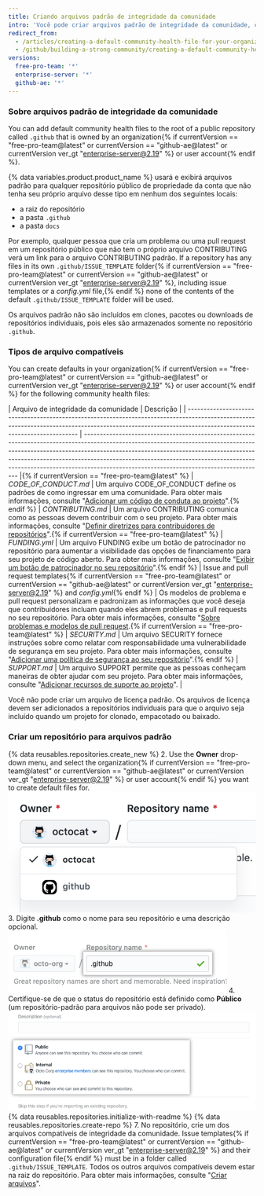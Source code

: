 ```yaml
---
title: Criando arquivos padrão de integridade da comunidade
intro: 'Você pode criar arquivos padrão de integridade da comunidade, como CONTRIBUTING e CODE_OF_CONDUCT. Os arquivos padrão serão usados para qualquer repositório público de propriedade da conta que não contenha seu próprio arquivo desse tipo.'
redirect_from:
  - /articles/creating-a-default-community-health-file-for-your-organization
  - /github/building-a-strong-community/creating-a-default-community-health-file-for-your-organization
versions:
  free-pro-team: '*'
  enterprise-server: '*'
  github-ae: '*'
---
```


### Sobre arquivos padrão de integridade da comunidade

You can add default community health files to the root of a public repository called `.github` that is owned by an organization{% if currentVersion == "free-pro-team@latest" or currentVersion == "github-ae@latest" or currentVersion ver_gt "enterprise-server@2.19" %} or user account{% endif %}.

{% data variables.product.product_name %} usará e exibirá arquivos padrão para qualquer repositório público de propriedade da conta que não tenha seu próprio arquivo desse tipo em nenhum dos seguintes locais:
- a raiz do repositório
- a pasta `.github`
- a pasta `docs`

Por exemplo, qualquer pessoa que cria um problema ou uma pull request em um repositório público que não tem o próprio arquivo CONTRIBUTING verá um link para o arquivo CONTRIBUTING padrão. If a repository has any files in its own `.github/ISSUE_TEMPLATE` folder{% if currentVersion == "free-pro-team@latest" or currentVersion == "github-ae@latest" or currentVersion ver_gt "enterprise-server@2.19" %}, including issue templates or a *config.yml* file,{% endif %} none of the contents of the default `.github/ISSUE_TEMPLATE` folder will be used.

Os arquivos padrão não são incluídos em clones, pacotes ou downloads de repositórios individuais, pois eles são armazenados somente no repositório `.github`.

### Tipos de arquivo compatíveis

You can create defaults in your organization{% if currentVersion == "free-pro-team@latest" or currentVersion == "github-ae@latest" or currentVersion ver_gt "enterprise-server@2.19" %} or user account{% endif %} for the following community health files:

| Arquivo de integridade da comunidade                                                                                                                                                                    | Descrição                                                                                                                                                                                                                                                                                                                                                                         |
| ------------------------------------------------------------------------------------------------------------------------------------------------------------------------------------------------------- | --------------------------------------------------------------------------------------------------------------------------------------------------------------------------------------------------------------------------------------------------------------------------------------------------------------------------------------------------------------------------------- |{% if currentVersion == "free-pro-team@latest" %}
| *CODE_OF_CONDUCT.md*                                                                                                                                                                                  | Um arquivo CODE_OF_CONDUCT define os padrões de como ingressar em uma comunidade. Para obter mais informações, consulte "[Adicionar um código de conduta ao projeto](/articles/adding-a-code-of-conduct-to-your-project/)".{% endif %}
| *CONTRIBUTING.md*                                                                                                                                                                                       | Um arquivo CONTRIBUTING comunica como as pessoas devem contribuir com o seu projeto. Para obter mais informações, consulte "[Definir diretrizes para contribuidores de repositórios](/articles/setting-guidelines-for-repository-contributors/)".{% if currentVersion == "free-pro-team@latest" %}
| *FUNDING.yml*                                                                                                                                                                                           | Um arquivo FUNDING exibe um botão de patrocinador no repositório para aumentar a visibilidade das opções de financiamento para seu projeto de código aberto. Para obter mais informações, consulte "[Exibir um botão de patrocinador no seu repositório](/articles/displaying-a-sponsor-button-in-your-repository)".{% endif %}
| Issue and pull request templates{% if currentVersion == "free-pro-team@latest" or currentVersion == "github-ae@latest" or currentVersion ver_gt "enterprise-server@2.19" %} and *config.yml*{% endif %} | Os modelos de problema e pull request personalizam e padronizam as informações que você deseja que contribuidores incluam quando eles abrem problemas e pull requests no seu repositório. Para obter mais informações, consulte "[Sobre problemas e modelos de pull request](/articles/about-issue-and-pull-request-templates/).{% if currentVersion == "free-pro-team@latest" %}
| *SECURITY.md*                                                                                                                                                                                           | Um arquivo SECURITY fornece instruções sobre como relatar com responsabilidade uma vulnerabilidade de segurança em seu projeto. Para obter mais informações, consulte "[Adicionar uma política de segurança ao seu repositório](/articles/adding-a-security-policy-to-your-repository)".{% endif %}
| *SUPPORT.md*                                                                                                                                                                                            | Um arquivo SUPPORT permite que as pessoas conheçam maneiras de obter ajudar com seu projeto. Para obter mais informações, consulte "[Adicionar recursos de suporte ao projeto](/articles/adding-support-resources-to-your-project/)".                                                                                                                                             |

Você não pode criar um arquivo de licença padrão. Os arquivos de licença devem ser adicionados a repositórios individuais para que o arquivo seja incluído quando um projeto for clonado, empacotado ou baixado.

### Criar um repositório para arquivos padrão

{% data reusables.repositories.create_new %}
2. Use the **Owner** drop-down menu, and select the organization{% if currentVersion == "free-pro-team@latest" or currentVersion == "github-ae@latest" or currentVersion ver_gt "enterprise-server@2.19" %} or user account{% endif %} you want to create default files for. ![Menu suspenso Owner (Proprietário)](/assets/images/help/repository/create-repository-owner.png)
3. Digite **.github** como o nome para seu repositório e uma descrição opcional. ![Campo Create repository (Criar repositório)](/assets/images/help/repository/default-file-repository-name.png)
4. Certifique-se de que o status do repositório está definido como **Público** (um repositório-padrão para arquivos não pode ser privado). ![Botões de opção para selecionar status privado ou público](/assets/images/help/repository/create-repository-public-private.png)
{% data reusables.repositories.initialize-with-readme %}
{% data reusables.repositories.create-repo %}
7. No repositório, crie um dos arquivos compatíveis de integridade da comunidade. Issue templates{% if currentVersion == "free-pro-team@latest" or currentVersion == "github-ae@latest" or currentVersion ver_gt "enterprise-server@2.19" %} and their configuration file{% endif %} must be in a folder called `.github/ISSUE_TEMPLATE`. Todos os outros arquivos compatíveis devem estar na raiz do repositório. Para obter mais informações, consulte "[Criar arquivos](/articles/creating-new-files/)".
